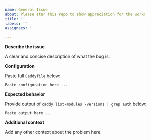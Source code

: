 ```yaml
---
name: General Issue
about: Please star this repo to show appreciation for the work!
title: ''
labels: ''
assignees: ''

---
```


**Describe the issue**

A clear and concise description of what the bug is.

**Configuration**

Paste full `Caddyfile` below:

```
Paste configuration here ...
```

**Expected behavior**

Provide output of `caddy list-modules -versions | grep auth` below:

```
Paste output here ...
```

**Additional context**

Add any other context about the problem here.
